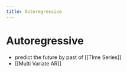 ```yaml
---
title: Autoregressive
---
```


# Autoregressive
- predict the future by past of [[TIme Series]]
- [[Multi Variate AR]]






























































